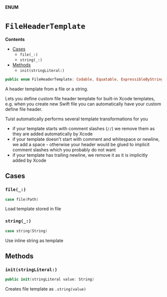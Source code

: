 **ENUM**

# `FileHeaderTemplate`

**Contents**

- [Cases](#cases)
  - `file(_:)`
  - `string(_:)`
- [Methods](#methods)
  - `init(stringLiteral:)`

```swift
public enum FileHeaderTemplate: Codable, Equatable, ExpressibleByStringInterpolation
```

A header template from a file or a string.

Lets you define custom file header template for built-in Xcode templates, e.g. when you create new Swift file you can
automatically have your custom define file header.

Tuist automatically performs several template transformations for you
 - if your template starts with comment slashes (`//`) we remove them as they are added automatically by Xcode
 - if your template doesn't start with comment and whitespace or newline, we add a space - otherwise your header would be
glued to implicit comment slashes which you probably do not want
 - if your template has trailing newline, we remove it as it is implicitly added by Xcode

## Cases
### `file(_:)`

```swift
case file(Path)
```

Load template stored in file

### `string(_:)`

```swift
case string(String)
```

Use inline string as template

## Methods
### `init(stringLiteral:)`

```swift
public init(stringLiteral value: String)
```

Creates file template as `.string(value)`
